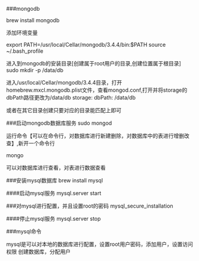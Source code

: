 ###mongodb

brew install mongodb

添加环境变量 

export PATH=/usr/local/Cellar/mongodb/3.4.4/bin:$PATH
source ~/.bash_profile


进入到mongodb的安装目录[创建属于root用户的目录,创建位置属于根目录]
sudo mkdir -p /data/db 


进入/usr/local/Cellar/mongodb/3.4.4目录，打开homebrew.mxcl.mongodb.plist文件，查看mongod.conf,打开并将storage的dbPath路径更改为/data/db
storage:
  dbPath: /data/db
  
  或者在其它目录创建只要对应的目录能匹配上即可

###启动mongodb数据库服务
sudo mongod


运行命令【可以在命令行，对数据库进行新建删除，对数据库中的表进行增删改查】,新开一个命令行

mongo

可以对数据库进行查看，对表进行数据查看



###安装mysql数据库
brew install mysql

####启动mysql服务
mysql.server start

###对mysql进行配置，并且设置root的密码
mysql_secure_installation


####停止mysql服务
mysql.server stop



###mysql命令

mysql是可以对本地的数据库进行配置，设置root用户密码，添加用户，设置访问权限
创建数据库，分配用户